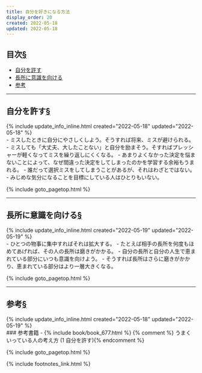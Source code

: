```yaml
---
title: 自分を好きになる方法
display_order: 20
created: 2022-05-18
updated: 2022-05-18
---
```


## <a name="index">目次</a><a class="heading-anchor-permalink" href="#目次">§</a>

<ul id="index_ul">
<li><a href="#自分を許す">自分を許す</a></li>
<li><a href="#長所に意識を向ける">長所に意識を向ける</a></li>
<li><a href="#参考">参考</a></li>
</ul>

* * *
## <a name="自分を許す">自分を許す</a><a class="heading-anchor-permalink" href="#自分を許す">§</a>
<div class="chapter-updated">{% include update_info_inline.html created="2022-05-18" updated="2022-05-18" %}</div>
- ミスしたときに自分にやさしくしよう。そうすれば将来、ミスが避けられる。
- ミスしても「大丈夫、大したことない」と自分を励まそう。そすればプレッシャーが軽くなってミスを繰り返しにくくなる。
- あまりよくなかった決定を悩まないことによって、なぜ間違った決定をしてしまったのかを学習する余裕もうまれる。
- 誰だって選択ミスをしてしまうことがあるが、それはわざとではない。
- みじめな気分になることを目標にしている人はひとりもいない。

{% include goto_pagetop.html %}

* * *
## <a name="長所に意識を向ける">長所に意識を向ける</a><a class="heading-anchor-permalink" href="#長所に意識を向ける">§</a>
<div class="chapter-updated">{% include update_info_inline.html created="2022-05-19" updated="2022-05-19" %}</div>
- ひとつの物事に集中すればそれは拡大する。
- たとえば相手の長所を何度もほめてあげれば、その人の長所は磨きがかかる。
- 自分の長所と自分の人生で恵まれている部分にいつも意識を向けよう。
- そうすれば長所はさらに磨きがかかり、恵まれている部分はより一層大きくなる。

{% include goto_pagetop.html %}

* * *
## <a name="参考">参考</a><a class="heading-anchor-permalink" href="#参考">§</a>
<div class="chapter-updated">{% include update_info_inline.html created="2022-05-18" updated="2022-05-19" %}</div>
### 参考書籍
- {% include book/book_677.html %} {% comment %} うまくいっている人の考え方 (1 自分を許す){% endcomment %}

{% include goto_pagetop.html %}

{% include footnotes_link.html %}
